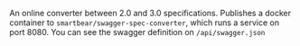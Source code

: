 An online converter between 2.0 and 3.0 specifications.  Publishes a docker container
to `smartbear/swagger-spec-converter`, which runs a service on port 8080.  You can
see the swagger definition on `/api/swagger.json`